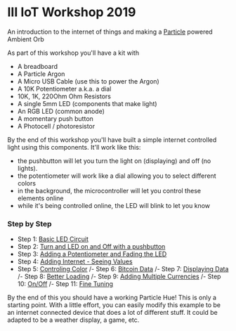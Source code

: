 # III IoT Workshop 2019

An introduction to the internet of things and making a [Particle](http://particle.io) powered Ambient Orb

As part of this workshop you'll have a kit with

- A breadboard
- A Particle Argon
- A Micro USB Cable (use this to power the Argon)
- A 10K Potentiometer a.k.a. a dial
- 10K, 1K, 220Ohm Ohm Resistors
- A single 5mm LED (components that make light)
- An RGB LED (common anode) 
- A momentary push button
- A Photocell / photoresistor

By the end of this workshop you'll have built a simple internet controlled light using this components. It'll work like this:

- the pushbutton will let you turn the light on (displaying) and off (no lights).
- the potentiometer will work like a dial allowing you to select different colors
- in the background, the microcontroller will let you control these elements online
- while it's being controlled online, the LED will blink to let you know

### Step by Step

- Step 1: [Basic LED Circuit](/step1)
- Step 2: [Turn and LED on and Off with a pushbutton](/step2)
- Step 3: [Adding a Potentiometer and Fading the LED](/step3)
- Step 4: [Adding Internet - Seeing Values](/step4)
- Step 5: [Controling Color](/step5)
/- Step 6: [Bitcoin Data](/step6)
/- Step 7: [Displaying Data](/step7)
/- Step 8: [Better Loading](/step8)
/- Step 9: [Adding Multiple Currencies](/step9)
/- Step 10: [On/Off](/step10)
/- Step 11: [Fine Tuning](/step11)

By the end of this you should have a working Particle Hue! This is only a starting point. With a little effort, you can easily modify this example to be an internet connected device that does a lot of different stuff. It could be adapted to be a weather display, a game, etc.

